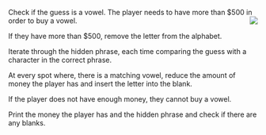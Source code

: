 <!--title={Check for Vowel}-->

<!--concepts={If Statements, For Loops, Print Statements}-->

<!--badges={Python:45, Software Engineering:5}-->

Check if the guess is a vowel. The player needs to have more than $500 in order to buy a vowel.<img src="https://encrypted-tbn0.gstatic.com/images?q=tbn:ANd9GcTYKwDCYgKefuAXYqgJ_nr3p-GvKF81uQnWl5n1Adq8A0StPM6Amw" align="right">

If they have more than $500, remove the letter from the alphabet.

Iterate through the hidden phrase, each time comparing the guess with a character in the correct phrase.

At every spot where, there is a matching vowel, reduce the amount of money the player has and insert the letter into the blank.

If the player does not have enough money, they cannot buy a vowel.

Print the money the player has and the hidden phrase and check if there are any blanks.

